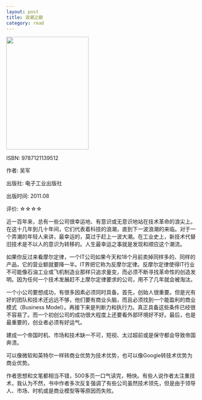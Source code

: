 ```yaml
---
layout: post
title: 浪潮之巅
category: read
---
```

<img class="cover" src="/images/2012/01/9787121139512-219x300.jpg" width="219" height="300" />

ISBN: 9787121139512

作者: 吴军

出版社: 电子工业出版社

出版时间: 2011.08

评价: ☆☆☆☆

近一百年来，总有一些公司很幸运地、有意识或无意识地站在技术革命的浪尖上。在这十几年到几十年间，它们代表着科技的浪潮，直到下一波浪潮的来临。对于一个弄潮的年轻人来讲，最幸运的，莫过于赶上一波大潮。在工业史上，新技术代替旧技术是不以人的意识为转移的。人生最幸运之事就是发现和顺应这个潮流。

如果你反过来看摩尔定律，一个IT公司如果今天和18个月前卖掉同样多的、同样的产品，它的营业额就要降一半。IT界把它称为反摩尔定律。反摩尔定律使得IT行业不可能像石油工业或飞机制造业那样只追求量变，而必须不断寻找革命性的创造发明。因为任何一个技术发展赶不上摩尔定律要求的公司，用不了几年就会被淘汰。

一个小公司要想成功，有很多因素必须同时具备。首先，创始人很重要。但是光有好的团队和技术还远远不够，他们要有商业头脑，而且必须找到一个能盈利的商业模式（Business Model）。再接下来是判断力和执行力。真正具备这些条件已经很不容易了。而一个初创公司的成功很大程度上还要看外部环境好不好。最后，也是最重要的，创业者必须有好运气。

建成一个帝国时机、市场和技术缺一不可，短视、太过超前或是保守都会导致帝国奔溃。

可以像微软和英特尔一样转商业优势为技术优势，也可以像Google转技术优势为商业优势。

作者思想和文笔都相当不错，500多页一口气读完，畅快。有些人说作者太注重技术，我认为不然，书中作者多次反复强调了有些公司虽然技术领先，但是由于领导人、市场、时机或是商业模型等等原因而失败。
